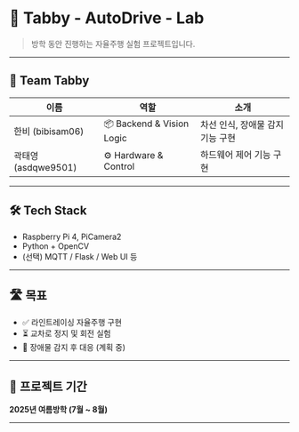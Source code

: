 # 🐾 Tabby - AutoDrive - Lab

> 방학 동안 진행하는 자율주행 실험 프로젝트입니다.  

---

## 👥 Team Tabby

| 이름 | 역할 | 소개 |
|------|------|------|
| 한비 (bibisam06) | 📦 Backend & Vision Logic | 차선 인식, 장애물 감지 기능 구현 |
| 곽태영 (asdqwe9501) | ⚙️ Hardware & Control | 하드웨어 제어 기능 구현 |

---

## 🛠️ Tech Stack
- Raspberry Pi 4, PiCamera2
- Python + OpenCV
- (선택) MQTT / Flask / Web UI 등

---

## 🛣️ 목표
- ✅ 라인트레이싱 자율주행 구현
- ⏳ 교차로 정지 및 회전 실험
- 🚧 장애물 감지 후 대응 (계획 중)

---

## 📅 프로젝트 기간
**2025년 여름방학 (7월 ~ 8월)**  


---

